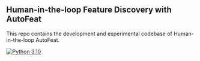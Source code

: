 ## Human-in-the-loop Feature Discovery with AutoFeat
This repo contains the development and experimental codebase of Human-in-the-loop AutoFeat.

[![Python 3.10]([https://img.shields.io/badge/python-3.10.12-blue.svg)](https://www.python.org/downloads/release/python-380/](https://www.python.org/downloads/release/python-31012/))
